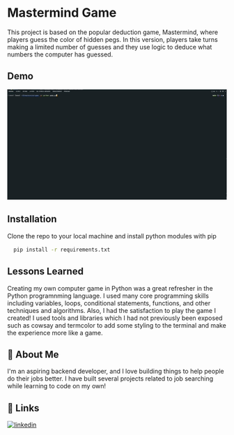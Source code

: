 # Mastermind Game

This project is based on the popular deduction game, Mastermind, where players guess the color of hidden pegs. In this version, players take turns making a limited number of guesses and they use logic to deduce what numbers the computer has guessed.

## Demo

![Mastermind Terminal Game Demo](media/mastermind.gif)

## Installation

Clone the repo to your local machine and install python modules with pip
```bash
  pip install -r requirements.txt
```
    
## Lessons Learned

Creating my own computer game in Python was a great refresher in the Python programnming language. I used many core programming skills including variables, loops, conditional statements, functions, and other techniques and algorithms. Also, I had the satisfaction to play the game I created! I used tools and libraries which I had not previously been exposed such as cowsay and termcolor to add some styling to the terminal and make the experience more like a game. 

## 🚀 About Me
I'm an aspiring backend developer, and I love building things to help people do their jobs better. I have built several projects related to job searching while learning to code on my own!
## 🔗 Links
[![linkedin](https://img.shields.io/badge/linkedin-0A66C2?style=for-the-badge&logo=linkedin&logoColor=white)](https://www.linkedin.com/)
